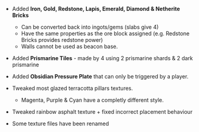 * Added **Iron, Gold, Redstone, Lapis, Emerald, Diamond & Netherite Bricks**
    * Can be converted back into ingots/gems (slabs give 4)
    * Have the same properties as the ore block assigned (e.g. Redstone Bricks provides redstone power)
    * Walls cannot be used as beacon base.
* Added **Prismarine Tiles** - made by 4 using 2 prismarine shards & 2 dark prismarine
* Added **Obsidian Pressure Plate** that can only be triggered by a player.

* Tweaked most glazed terracotta pillars textures.
    * Magenta, Purple & Cyan have a completly different style.
* Tweaked rainbow asphalt texture + fixed incorrect placement behaviour
* Some texture files have been renamed
